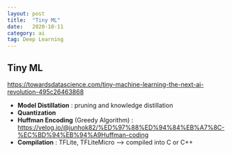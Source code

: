 ```yaml
---
layout: post
title:  "Tiny ML"
date:   2020-10-11
category: ai
tag: Deep Learning
---
```


## Tiny ML

https://towardsdatascience.com/tiny-machine-learning-the-next-ai-revolution-495c26463868

- **Model Distillation** 
    : pruning and knowledge distillation
- **Quantization**
- **Huffman Encoding** (Greedy Algorithm)
    : https://velog.io/@junhok82/%ED%97%88%ED%94%84%EB%A7%8C-%EC%BD%94%EB%94%A9Huffman-coding
- **Compilation** 
    : TFLite, TFLiteMicro --> compiled into C or C++
